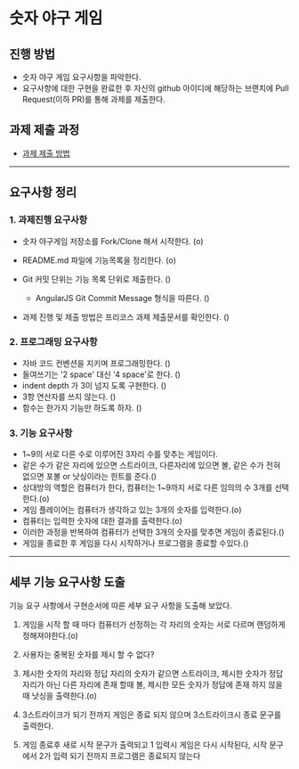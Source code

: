 # 숫자 야구 게임
## 진행 방법
* 숫자 야구 게임 요구사항을 파악한다.
* 요구사항에 대한 구현을 완료한 후 자신의 github 아이디에 해당하는 브랜치에 Pull Request(이하 PR)를 통해 과제를 제출한다.

## 과제 제출 과정
* [과제 제출 방법](https://github.com/next-step/nextstep-docs/tree/master/precourse)

---
## 요구사항 정리
### 1. 과제진행 요구사항
+ 숫자 야구게임 저장소를 Fork/Clone 해서 시작한다. (o)
+ README.md 파일에 기능목록을 정리한다. (o)
+ Git 커밋 단위는 기능 목록 단위로 제출한다. ()
    + AngularJS Git Commit Message 형식을 따른다. ()
    
+ 과제 진행 및 제출 방법은 프리코스 과제 제출문서를 확인한다. ()

### 2. 프로그래밍 요구사항
+ 자바 코드 컨벤션을 지키며 프로그래밍한다. ()
+ 들여쓰기는 '2 space' 대신 '4 space'로 한다. ()
+ indent depth 가 3이 넘지 도록 구현한다. ()
+ 3항 연산자를 쓰지 않는다. ()
+ 함수는 한가지 기능만 하도록 하자. ()

### 3. 기능 요구사항
+ 1~9의 서로 다른 수로 이루어진 3자리 수를 맞추는 게임이다.
+ 같은 수가 같은 자리에 있으면 스트라이크, 다른자리에 있으면 볼, 같은 수가 전혀 없으면 포볼 or 낫싱이라는 힌트를 준다.()
+ 상대방의 역할은 컴퓨터가 한다, 컴퓨터는 1~9까지 서로 다른 임의의 수 3개를 선택한다.(o)
+ 게임 플레이어는 컴퓨터가 생각하고 있는 3개의 숫자를 입력한다.(o)
+ 컴퓨터는 입력한 숫자에 대한 결과를 출력한다.(o)
+ 이러한 과정을 반복하여 컴퓨터가 선택한 3개의 숫자를 맞추면 게임이 종료된다.()
+ 게임을 종료한 후 게임을 다시 시작하거나 프로그램을 종료할 수있다.()

----
## 세부 기능 요구사항 도출
기능 요구 사항에서 구현순서에 따른 세부 요구 사항을 도출해 보았다.
1. 게임을 시작 할 때 마다 컴퓨터가 선정하는 각 자리의 숫자는 서로 다르며 랜덤하게 정해져야한다.(o)
2. 사용자는 중복된 숫자를 제시 할 수 없다?
3. 제시한 숫자의 자리와 정답 자리의 숫자가 같으면 스트라이크,
제시한 숫자가 정답 자리가 아닌 다른 자리에 존재 할때 볼,
   제시한 모든 숫자가 정답에 존재 하지 않을때 낫싱을 출력한다.(o)

4. 3스트라이크가 되기 전까지 게임은 종료 되지 않으며 3스트라이크시 종료 문구를 출력한다.
5. 게임 종료후 새로 시작 문구가 출력되고 1 입력시 게임은 다시 시작된다, 시작 문구에서 2가 입력 되기 전까지 프로그램은 종료되지 않는다 